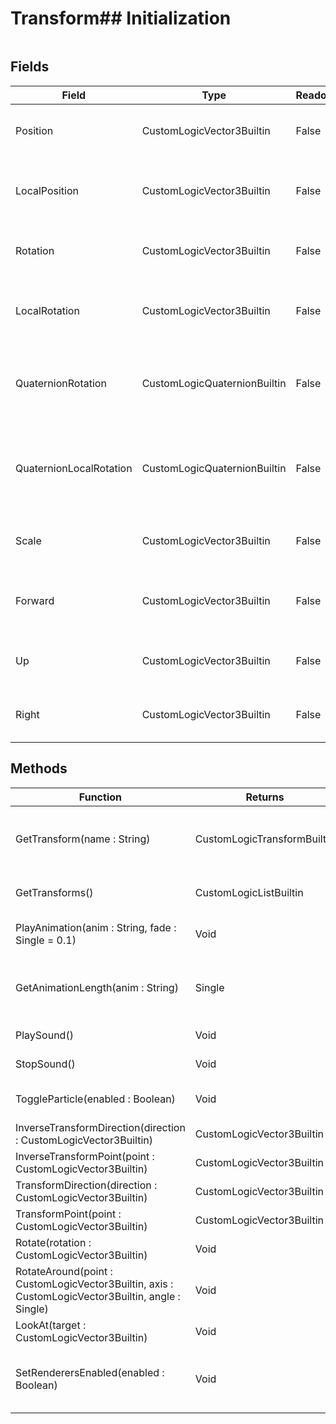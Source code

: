 # Transform## Initialization
```csharp
```
## Fields
|Field|Type|Readonly|Description|
|---|---|---|---|
|Position|CustomLogicVector3Builtin|False|Gets or sets the position of the transform.|
|LocalPosition|CustomLogicVector3Builtin|False|Gets or sets the local position of the transform.|
|Rotation|CustomLogicVector3Builtin|False|Gets or sets the rotation of the transform.|
|LocalRotation|CustomLogicVector3Builtin|False|Gets or sets the local rotation of the transform.|
|QuaternionRotation|CustomLogicQuaternionBuiltin|False|Gets or sets the quaternion rotation of the transform.|
|QuaternionLocalRotation|CustomLogicQuaternionBuiltin|False|Gets or sets the quaternion local rotation of the transform.|
|Scale|CustomLogicVector3Builtin|False|Gets or sets the scale of the transform.|
|Forward|CustomLogicVector3Builtin|False|Gets the forward vector of the transform.|
|Up|CustomLogicVector3Builtin|False|Gets the up vector of the transform.|
|Right|CustomLogicVector3Builtin|False|Gets the right vector of the transform.|
## Methods
|Function|Returns|Description|
|---|---|---|
|GetTransform(name : String)|CustomLogicTransformBuiltin|Gets the transform of the specified child.|
|GetTransforms()|CustomLogicListBuiltin|Gets all child transforms.|
|PlayAnimation(anim : String, fade : Single = 0.1)|Void|Plays the specified animation.|
|GetAnimationLength(anim : String)|Single|Gets the length of the specified animation.|
|PlaySound()|Void|Plays the sound.|
|StopSound()|Void|Stops the sound.|
|ToggleParticle(enabled : Boolean)|Void|Toggles the particle system.|
|InverseTransformDirection(direction : CustomLogicVector3Builtin)|CustomLogicVector3Builtin||
|InverseTransformPoint(point : CustomLogicVector3Builtin)|CustomLogicVector3Builtin||
|TransformDirection(direction : CustomLogicVector3Builtin)|CustomLogicVector3Builtin||
|TransformPoint(point : CustomLogicVector3Builtin)|CustomLogicVector3Builtin||
|Rotate(rotation : CustomLogicVector3Builtin)|Void||
|RotateAround(point : CustomLogicVector3Builtin, axis : CustomLogicVector3Builtin, angle : Single)|Void||
|LookAt(target : CustomLogicVector3Builtin)|Void||
|SetRenderersEnabled(enabled : Boolean)|Void|Sets the enabled state of all child renderers.|
